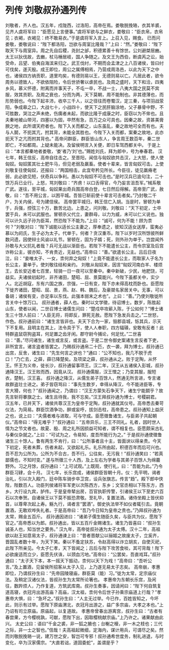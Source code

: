 # 列传 刘敬叔孙通列传
刘敬者，齐人也。汉五年，戍陇西，过洛阳，高帝在焉。娄敬脱挽辂，衣其羊裘，见齐人虞将军曰：“臣愿见上言便事。”虞将军欲与之鲜衣，娄敬曰：“臣衣帛，衣帛见；衣褐，衣褐见：终不敢易衣。”于是虞将军入言上。上召入见，赐食。
已而问娄敬，娄敬说曰：“陛下都洛阳，岂欲与周室比隆哉？”上曰：“然。”娄敬曰：“陛下取天下与周室异。周之先自后稷，尧封之邰，积德累善十有馀世。公刘避桀居豳。太王以狄伐故，去豳，杖马棰居岐，国人争随之。及文王为西伯，断虞芮之讼，始受命，吕望、伯夷自海滨来归之。武王伐纣，不期而会孟津之上八百诸侯，皆曰纣可伐矣，遂灭殷。成王即位，周公之属傅相焉，乃营成周洛邑，以此为天下之中也，诸侯四方纳贡职，道里均矣，有德则易以王，无德则易以亡。凡居此者，欲令周务以德致人，不欲依阻险，令后世骄奢以虐民也。及周之盛时，天下和洽，四夷乡风，慕义怀德，附离而并事天子，不屯一卒，不战一士，八夷大国之民莫不宾服，效其贡职。及周之衰也，分而为两，天下莫朝，周不能制也。非其德薄也，而形势弱也。今陛下起丰沛，收卒三千人，以之径往而卷蜀汉，定三秦，与项羽战荥阳，争成皋之口，大战七十，小战四十，使天下之民肝脑涂地，父子暴骨中野，不可胜数，哭泣之声未绝，伤痍者未起，而欲比隆于成康之时，臣窃以为不侔也。且夫秦地被山带河，四塞以为固，卒然有急，百万之众可具也。因秦之故，资甚美膏腴之地，此所谓天府者也。陛下入关而都之，山东虽乱，秦之故地可全而有也。夫与人鬬，不扼其亢，拊其背，未能全其胜也。今陛下入关而都，案秦之故地，此亦扼天下之亢而拊其背也。”
高帝问群臣，群臣皆山东人，争言周王数百年，秦二世即亡，不如都周。上疑未能决。及留侯明言入关便，即日车驾西都关中。
于是上曰：“本言都秦地者娄敬，‘娄’者乃‘刘’也。”赐姓刘氏，拜为郎中，号为奉春君。
汉七年，韩王信反，高帝自往击之。至晋阳，闻信与匈奴欲共击汉，上大怒，使人使匈奴。匈奴匿其壮士肥牛马，但见老弱及羸畜。使者十辈来，皆言匈奴可击。上使刘敬复往使匈奴，还报曰：“两国相击，此宜夸矜见所长。今臣往，徒见羸瘠老弱，此必欲见短，伏奇兵以争利。愚以为匈奴不可击也。”是时汉兵已逾句注，二十馀万兵已业行。上怒，骂刘敬曰：“齐虏！以口舌得官，今乃妄言沮吾军。”械系敬广武。遂往，至平城，匈奴果出奇兵围高帝白登，七日然后得解。高帝至广武，赦敬，曰：“吾不用公言，以困平城。吾皆已斩前使十辈言可击者矣。”乃封敬二千户，为关内侯，号为建信侯。
高帝罢平城归，韩王信亡入胡。当是时，冒顿为单于，兵强，控弦三十万，数苦北边。上患之，问刘敬。刘敬曰：“天下初定，士卒罢于兵，未可以武服也。冒顿杀父代立，妻群母，以力为威，未可以仁义说也。独可以计久远子孙为臣耳，然恐陛下不能为。”上曰：“诚可，何为不能！顾为柰何？”刘敬对曰：“陛下诚能以适长公主妻之，厚奉遗之，彼知汉适女送厚，蛮夷必慕以为阏氏，生子必为太子。代单于。何者？贪汉重币。陛下以岁时汉所馀彼所鲜数问遗，因使辩士风谕以礼节。冒顿在，固为子婿；死，则外孙为单于。岂尝闻外孙敢与大父抗礼者哉？兵可无战以渐臣也。若陛下不能遣长公主，而令宗室及后宫诈称公主，彼亦知，不肯贵近，无益也。”高帝曰：“善。”欲遣长公主。吕后日夜泣，曰：“妾唯太子、一女，柰何弃之匈奴！”上竟不能遣长公主，而取家人子名为长公主，妻单于。使刘敬往结和亲约。
刘敬从匈奴来，因言“匈奴河南白羊、楼烦王，去长安近者七百里，轻骑一日一夜可以至秦中。秦中新破，少民，地肥饶，可益实。夫诸侯初起时，非齐诸田，楚昭、屈、景莫能兴。今陛下虽都关中，实少人。北近胡寇，东有六国之族，宗强，一日有变，陛下亦未得高枕而卧也。臣愿陛下徙齐诸田，楚昭、屈、景，燕、赵、韩、魏后，及豪桀名家居关中。无事，可以备胡；诸侯有变，亦足率以东伐。此强本弱末之术也”。上曰：“善。”乃使刘敬徙所言关中十馀万口。
叔孙通者，薛人也。秦时以文学徵，待诏博士。数岁，陈胜起山东，使者以闻，二世召博士诸儒生问曰：“楚戍卒攻蕲入陈，于公如何？”博士诸生三十馀人前曰：“人臣无将，将即反，罪死无赦。愿陛下急发兵击之。”二世怒，作色。叔孙通前曰：“诸生言皆非也。夫天下合为一家，毁郡县城，铄其兵，示天下不复用。且明主在其上，法令具于下，使人人奉职，四方辐辏，安敢有反者！此特群盗鼠窃狗盗耳，何足置之齿牙闲。郡守尉今捕论，何足忧。”二世喜曰：“善。”尽问诸生，诸生或言反，或言盗。于是二世令御史案诸生言反者下吏，非所宜言。诸言盗者皆罢之。乃赐叔孙通帛二十匹，衣一袭，拜为博士。叔孙通已出宫，反舍，诸生曰：“先生何言之谀也？”通曰：“公不知也，我几不脱于虎口！”乃亡去，之薛，薛已降楚矣。及项梁之薛，叔孙通从之。败于定陶，从怀王。怀王为义帝，徙长沙，叔孙通留事项王。汉二年，汉王从五诸侯入彭城，叔孙通降汉王。汉王败而西，因竟从汉。
叔孙通儒服，汉王憎之；乃变其服，服短衣，楚制，汉王喜。
叔孙通之降汉，从儒生弟子百馀人，然通无所言进，专言诸故群盗壮士进之。弟子皆窃骂曰：“事先生数岁，幸得从降汉，今不能进臣等，专言大猾，何也？”叔孙通闻之，乃谓曰：“汉王方蒙矢石争天下，诸生宁能鬬乎？故先言斩将搴旗之士。诸生且待我，我不忘矣。”汉王拜叔孙通为博士，号稷嗣君。
汉五年，已并天下，诸侯共尊汉王为皇帝于定陶，叔孙通就其仪号。高帝悉去秦苛仪法，为简易。群臣饮酒争功，醉或妄呼，拔剑击柱，高帝患之。叔孙通知上益厌之也，说上曰：“夫儒者难与进取，可与守成。臣愿徵鲁诸生，与臣弟子共起朝仪。”高帝曰：“得无难乎？”叔孙通曰：“五帝异乐，三王不同礼。礼者，因时世人情为之节文者也。故夏、殷、周之礼所因损益可知者，谓不相复也。臣愿颇采古礼与秦仪杂就之。”上曰：“可试为之，令易知，度吾所能行为之。”
于是叔孙通使徵鲁诸生三十馀人。鲁有两生不肯行，曰：“公所事者且十主，皆面谀以得亲贵。今天下初定，死者未葬，伤者未起，又欲起礼乐。礼乐所由起，积德百年而后可兴也。吾不忍为公所为。公所为不合古，吾不行。公往矣，无污我！”叔孙通笑曰：“若真鄙儒也，不知时变。”
遂与所徵三十人西，及上左右为学者与其弟子百馀人为绵蕞野外。习之月馀，叔孙通曰：“上可试观。”上既观，使行礼，曰：“吾能为此。”乃令群臣习肄，会十月。
汉七年，长乐宫成，诸侯群臣皆朝十月。仪：先平明，谒者治礼，引以次入殿门，廷中陈车骑步卒卫宫，设兵张旗志。传言“趋”。殿下郎中侠陛，陛数百人。功臣列侯诸将军军吏以次陈西方，东乡；文官丞相以下陈东方，西乡。大行设九宾，胪传。于是皇帝辇出房，百官执职传警，引诸侯王以下至吏六百石以次奉贺。自诸侯王以下莫不振恐肃敬。至礼毕，复置法酒。诸侍坐殿上皆伏抑首，以尊卑次起上寿。觞九行，谒者言“罢酒”。御史执法举不如仪者辄引去。竟朝置酒，无敢欢哗失礼者。于是高帝曰：“吾乃今日知为皇帝之贵也。”乃拜叔孙通为太常，赐金五百斤。
叔孙通因进曰：“诸弟子儒生随臣久矣，与臣共为仪，愿陛下官之。”高帝悉以为郎。叔孙通出，皆以五百斤金赐诸生。诸生乃皆喜曰：“叔孙生诚圣人也，知当世之要务。”
汉九年，高帝徙叔孙通为太子太傅。汉十二年，高祖欲以赵王如意易太子，叔孙通谏上曰：“昔者晋献公以骊姬之故废太子，立奚齐，晋国乱者数十年，为天下笑。秦以不蚤定扶苏，令赵高得以诈立胡亥，自使灭祀，此陛下所亲见。今太子仁孝，天下皆闻之；吕后与陛下攻苦食啖，其可背哉！陛下必欲废适而立少，臣愿先伏诛，以颈血污地。”高帝曰：“公罢矣，吾直戏耳。”叔孙通曰：“太子天下本，本一摇天下振动，柰何以天下为戏！”高帝曰：“吾听公言。”及上置酒，见留侯所招客从太子入见，上乃遂无易太子志矣。
高帝崩，孝惠即位，乃谓叔孙生曰：“先帝园陵寝庙，群臣莫（能）习。”徙为太常，定宗庙仪法。及稍定汉诸仪法，皆叔孙生为太常所论箸也。
孝惠帝为东朝长乐宫，及闲往，数跸烦人，乃作复道，方筑武库南。叔孙生奏事，因请闲曰：“陛下何自筑复道高寝，衣冠月出游高庙？高庙，汉太祖，柰何令后世子孙乘宗庙道上行哉？”孝惠帝大惧，曰：“急坏之。”叔孙生曰：“人主无过举。今已作，百姓皆知之，今坏此，则示有过举。愿陛下原庙渭北，衣冠月出游之，益广多宗庙，大孝之本也。”上乃诏有司立原庙。原庙起，以复道故。
孝惠帝曾春出游离宫，叔孙生曰：“古者有春尝果，方今樱桃孰，可献，愿陛下出，因取樱桃献宗庙。”上乃许之。诸果献由此兴。
太史公曰：语曰“千金之裘，非一狐之腋也；台榭之榱，非一木之枝也；三代之际，非一士之智也。”信哉！夫高祖起微细，定海内，谋计用兵，可谓尽之矣。然而刘敬脱挽辂一说，建万世之安，智岂可专邪！叔孙通希世度务，制礼进退，与时变化，卒为汉家儒宗。“大直若诎，道固委蛇”，盖谓是乎？
